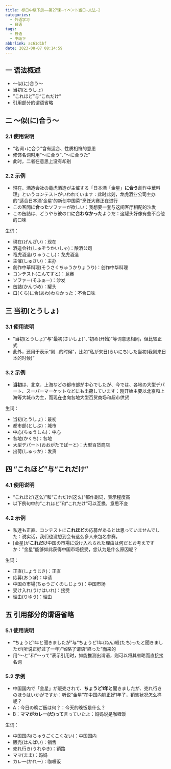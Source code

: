 ```yaml
---
title: 标日中级下册——第27课-イベント当日-文法-2
categories:
  - 外语学习
  - 日语
tags:
  - 日语
  - 中级下
abbrlink: ac61d1bf
date: 2023-08-07 08:14:59
---
```

## 一 语法概述

* ～似(に)合う～
* 当初(とうしょ)
* ”これほど”与“これだけ”
* 引用部分的谓语省略

<!--more-->

## 二 ～似(に)合う～

### 2.1 使用说明

* “名词+に合う”含有适合、性质相符的意思
* 修饰名词时用“～に合う”、”～に合うた”
* 此时，二者在意思上没有却别

### 2.2 示例

* 現在、酒造会社の竜虎酒造が主催する「日本酒「金星」**に合う**創作中華料理」というコンテストがいわれています：此时此刻，龙虎酒业公司主办的“适合日本酒'金星'的新创中国菜“烹饪大赛正在进行
* この客間**に合った**ソファーが欲しい：我想要一套与这间客厅相配的沙发
* この缶詰は、どうやら彼の口**に合わなかった**ようだ：这罐头好像有些不合他的口味

生词：

* 現在(げんざい)：现在
* 酒造会社(しゅぞうかいしゃ)：酿酒公司
* 竜虎酒造(りゅうこし)：龙虎酒造
* 主催(しゅさい)：主办
* 創作中華料理(そうさくちゅうかりょうり)：创作中华料理
* コンテスト(こんてすと)：竞赛
* ソファー(そふぁー)：沙发
* 缶詰(かんづめ)：罐头
* 口(くち)に合(あわ)わなかった：不合口味

## 三 当初(とうしょ)

### 3.1 使用说明

* ”当初(とうしょ)”与”最初(さいしょ)”、”初め(开始)”等词意思相同，但比较正式
* 此外，还用于表示“刚...的时候”，比如“私が来日(らいにち)した当初(我刚来日本的时候)”

### 3.2 示例

* **当初**は、北京．上海などの都市部が中心でしたが、今では、各地の大型デパート、スーパーマーケットなどにも出荷しています：刚开始主要以北京和上海等大城市为主，而现在也向各地大型百货商场和超市供货

生词：

* 当初(とうしょ)：最初
* 都市部(としぶ)：城市
* 中心(ちゅうしん)：中心
* 各地(かくち)：各地
* 大型デパート(おおがたでぱーと)：大型百货商店
* 出荷(しゅっか)：发货

## 四 ”これほど”与“これだけ”

### 4.1 使用说明

* “これほど(这么)”和“これだけ(这么)”都作副词，表示程度高
* 以下例句中的“これほど”和“これだけ”可以互换，意思不变

### 4.2 示例

* 私達も正直、コンテストに**これほど**の応募があるとは思っていませんでした：说实话，我们也没想到会有这么多人来包名参赛。
* [金星]が**これだけ**中国の市場に受け入れられた理由は何だとお考えですか："金星"能够如此获得中国市场接受，您认为是什么原因呢？

生词：

* 正直(しょうじき)：正直
* 応募(おうぼ)：申请　
* 中国の市場(ちゅうごくのしじょう)：中国市场
* 受け入れ(うけはいれ)：接受
* 理由(りゆう)：理由

## 五 引用部分的谓语省略

### 5.1 使用说明

* “ちょうど1年と聞きましたが”与“ちょうど1年(ねん)経(たち)ったと聞きましたが(听说正好过了一年)”省略了谓语“経った”而来的
* 用“～と”和“～って”表示引用时，如能推测出谓语，则可以将其省略而直接接名词

### 5.2 示例

* 中国国内で「金星」が販売されて、**ちょうど1年と**聞きましたが、売れ行きのほうはいかがですか：听说“金星”在中国内销正好1年了，销售状况怎么样呢？
* A：今日の晩ご飯は何？：今天的晚饭是什么？
* B：**ママがカレー(だ)って**言っていたよ：妈妈说是咖喱饭

生词：

* 中国国内(ちゅうごくこくない)：中国国内
* 販売(はんばい)：销售
* 売れ行き(うれゆき)：销路
* ママ(まま)：妈妈
* カレー(かれー)：咖喱饭

